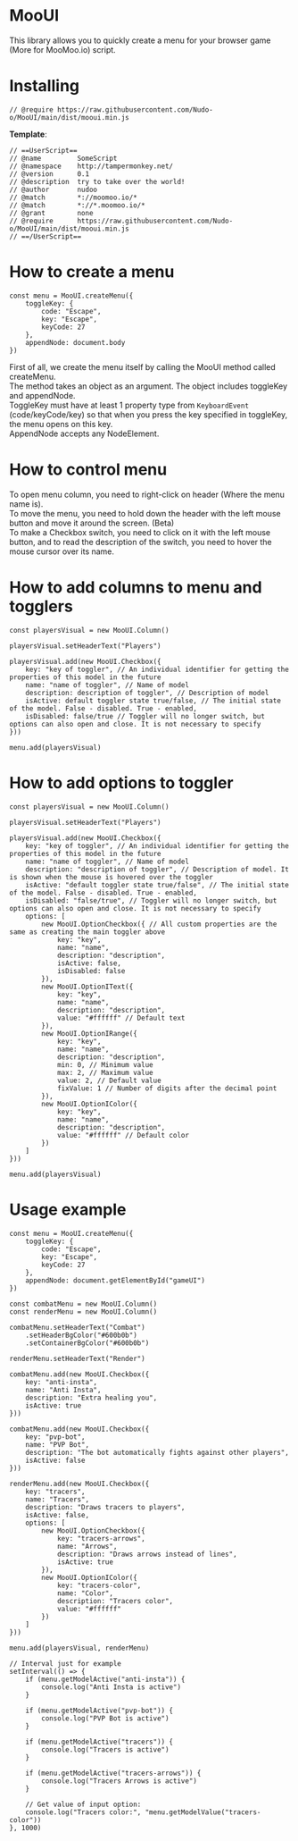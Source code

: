 # MooUI
This library allows you to quickly create a menu for your browser game (More for MooMoo.io) script.

# Installing
`// @require https://raw.githubusercontent.com/Nudo-o/MooUI/main/dist/mooui.min.js`

**Template**:
```JS
// ==UserScript==
// @name         SomeScript
// @namespace    http://tampermonkey.net/
// @version      0.1
// @description  try to take over the world!
// @author       nudoo
// @match        *://moomoo.io/*
// @match        *://*.moomoo.io/*
// @grant        none
// @require      https://raw.githubusercontent.com/Nudo-o/MooUI/main/dist/mooui.min.js
// ==/UserScript==
```

# How to create a menu
```JS
const menu = MooUI.createMenu({
    toggleKey: {
        code: "Escape",
        key: "Escape",
        keyCode: 27
    },
    appendNode: document.body
})
```
First of all, we create the menu itself by calling the MooUI method called createMenu.<br>
The method takes an object as an argument. The object includes toggleKey and appendNode.<br>
ToggleKey must have at least 1 property type from `KeyboardEvent` (code/keyCode/key) so that when you press the key specified in toggleKey, the menu opens on this key.<br>
AppendNode accepts any NodeElement.

# How to control menu
To open menu column, you need to right-click on header (Where the menu name is).<br>
To move the menu, you need to hold down the header with the left mouse button and move it around the screen. (Beta)<br>
To make a Checkbox switch, you need to click on it with the left mouse button, and to read the description of the switch, you need to hover the mouse cursor over its name.

# How to add columns to menu and togglers
```JS
const playersVisual = new MooUI.Column()

playersVisual.setHeaderText("Players")

playersVisual.add(new MooUI.Checkbox({
    key: "key of toggler", // An individual identifier for getting the properties of this model in the future
    name: "name of toggler", // Name of model
    description: description of toggler", // Description of model
    isActive: default toggler state true/false, // The initial state of the model. False - disabled. True - enabled,
    isDisabled: false/true // Toggler will no longer switch, but options can also open and close. It is not necessary to specify
}))

menu.add(playersVisual)
```

# How to add options to toggler
```JS
const playersVisual = new MooUI.Column()

playersVisual.setHeaderText("Players")

playersVisual.add(new MooUI.Checkbox({
    key: "key of toggler", // An individual identifier for getting the properties of this model in the future
    name: "name of toggler", // Name of model
    description: "description of toggler", // Description of model. It is shown when the mouse is hovered over the toggler
    isActive: "default toggler state true/false", // The initial state of the model. False - disabled. True - enabled,
    isDisabled: "false/true", // Toggler will no longer switch, but options can also open and close. It is not necessary to specify
    options: [
        new MooUI.OptionCheckbox({ // All custom properties are the same as creating the main toggler above
            key: "key",
            name: "name",
            description: "description",
            isActive: false,
            isDisabled: false
        }),
        new MooUI.OptionIText({
            key: "key",
            name: "name",
            description: "description",
            value: "#ffffff" // Default text
        }),
        new MooUI.OptionIRange({
            key: "key",
            name: "name",
            description: "description",
            min: 0, // Minimum value
            max: 2, // Maximum value
            value: 2, // Default value
            fixValue: 1 // Number of digits after the decimal point
        }),
        new MooUI.OptionIColor({
            key: "key",
            name: "name",
            description: "description",
            value: "#ffffff" // Default color
        })
    ]
}))

menu.add(playersVisual)
```

# Usage example
```JS
const menu = MooUI.createMenu({
    toggleKey: {
        code: "Escape",
        key: "Escape",
        keyCode: 27
    },
    appendNode: document.getElementById("gameUI")
})

const combatMenu = new MooUI.Column()
const renderMenu = new MooUI.Column()

combatMenu.setHeaderText("Combat")
    .setHeaderBgColor("#600b0b")
    .setContainerBgColor("#600b0b")

renderMenu.setHeaderText("Render")

combatMenu.add(new MooUI.Checkbox({
    key: "anti-insta",
    name: "Anti Insta",
    description: "Extra healing you",
    isActive: true
}))

combatMenu.add(new MooUI.Checkbox({
    key: "pvp-bot",
    name: "PVP Bot",
    description: "The bot automatically fights against other players",
    isActive: false
}))

renderMenu.add(new MooUI.Checkbox({
    key: "tracers",
    name: "Tracers",
    description: "Draws tracers to players",
    isActive: false,
    options: [
        new MooUI.OptionCheckbox({
            key: "tracers-arrows",
            name: "Arrows",
            description: "Draws arrows instead of lines",
            isActive: true
        }),
        new MooUI.OptionIColor({
            key: "tracers-color",
            name: "Color",
            description: "Tracers color",
            value: "#ffffff"
        })
    ]
}))

menu.add(playersVisual, renderMenu)

// Interval just for example
setInterval(() => {
    if (menu.getModelActive("anti-insta")) {
        console.log("Anti Insta is active")
    }

    if (menu.getModelActive("pvp-bot")) {
        console.log("PVP Bot is active")
    }

    if (menu.getModelActive("tracers")) {
        console.log("Tracers is active")
    }

    if (menu.getModelActive("tracers-arrows")) {
        console.log("Tracers Arrows is active")
    }

    // Get value of input option:
    console.log("Tracers color:", "menu.getModelValue("tracers-color"))
}, 1000)
```
